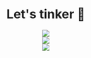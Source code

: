 <div align="center">
  <h1>Let's tinker 🤟</h1>
  <a href="https://git.io/streak-stats">
     <img src="https://streak-stats.demolab.com?user=StefanAngelovski&theme=dark" />
  </a>
  <br>
  <a href="https://github.com/anuraghazra/github-readme-stats">
    <img src="https://github-readme-stats.vercel.app/api?username=StefanAngelovski&count_private=true&show_icons=true&theme=dark" />
  </a>
  <br>
  <a href="https://github.com/anuraghazra/github-readme-stats">
    <img src="https://github-readme-stats.vercel.app/api/top-langs/?username=StefanAngelovski&count_private=true&layout=compact&theme=dark" />
  </a>
</div>

